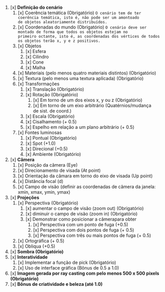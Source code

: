 1. [x] **Definição do cenário**
    1. [x] Coerência temática (Obrigatório)
	    `O cenário tem de ter coerência temática, isto é, não pode ser um amontoado de objetos aleatoriamente distribuídos.`
	2. [x] Coordenadas do mundo (Obrigatório)
		`O cenário deve ser montado de forma que todos os objetos estejam no primeiro octante, isto é, as coordenadas dos vértices de todos os objetos terão x, y e z positivos.`
	3. [x] Objetos
		1. [x] Esfera
		2. [x] Cilindro
		3. [x] Cone
		4. [x] Malha
	4. [x] Materiais (pelo menos quatro materiais distintos) (Obrigatório)
	5. [x] Textura (pelo menos uma textura aplicada) (Obrigatório)
	6. [x] Transformações
		1. [x] Translação (Obrigatório)
		2. [x] Rotação (Obrigatório)
			1. [x] Em torno de um dos eixos x, y ou z (Obrigatório)
			2. [x] Em torno de um eixo arbitrário (Quatérnios/mudança de sist. de coord.)
		3. [x] Escala (Obrigatório)
		4. [x] Cisalhamento (+ 0.5)
		5. [x] Espelho em relação a um plano arbitrário (+ 0.5)
	7. [x] Fontes luminosas
		1. [x] Pontual (Obrigatório)
		2. [x] Spot (+1.0)
		3. [x] Direcional (+0.5)
		4. [x] Ambiente (Obrigatório)
2. [x] **Câmera**
	1. [x] Posição da câmera (Eye)
	2. [x] Direcionamento de visada (At point)
	3. [x] Orientação da câmara em torno do eixo de visada (Up point)
	4. [x] Distância focal (d)
	5. [x] Campo de visão (definir as coordenadas de câmera da janela: xmin, xmax, ymin, ymax)   
3. [x] **Projeções**
	1. [x] Perspectiva (Obrigatório)  
		1. [x] aumentar o campo de visão (zoom out) (Obrigatório)
		2. [x] diminuir o campo de visão (zoom in) (Obrigatório)
		3. [x] Demonstrar como posicionar a câmerapara obter
			1. [x] Perspectiva com um ponto de fuga (+0.5)
			2. [x] Perspectiva com dois pontos de fuga (+ 0.5)
			3. [x] Perspectiva com três ou mais pontos de fuga (+ 0.5)
	2. [x] Ortográfica (+ 0.5)
	3. [x] Obliqua (+0.5)
4. [x] **Sombra (Obrigatório)**
5. [x] **Interatividade**
	1. [x] Implementar a função de pick (Obrigatório)
	2. [x] Uso de interface gráfica (Bônus de 0.5 a 1.0)
6. [x] **Imagem gerada por ray casting com pelo menos 500 x 500 pixels (Obrigatório)**
7. [x] **Bônus de criatividade e beleza (até 1.0)**
